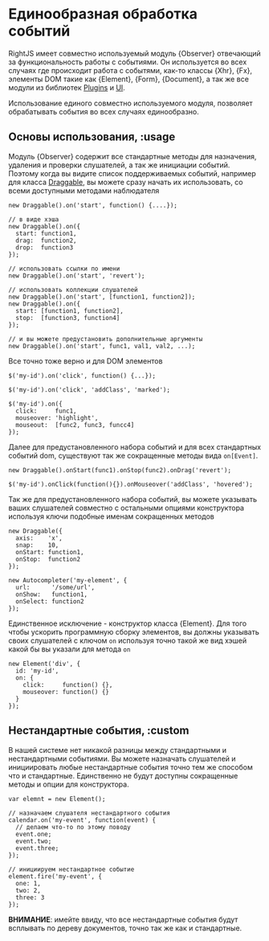 # Единообразная обработка событий

RightJS имеет совместно используемый модуль {Observer} отвечающий за функциональность работы
с событиями. Он используется во всех случаях где происходит работа с событями, как-то классы
{Xhr}, {Fx}, элементы DOM такие как {Element}, {Form}, {Document}, а так же все модули из
библиотек [Plugins](/plugins) и [UI](/ui).

Использование единого совместно используемого модуля, позволяет обрабатывать события во
всех случаях единообразно.


## Основы использования, :usage

Модуль {Observer} содержит все стандартные методы для назначения, удаления и проверки
слушателей, а так же инициации событий. Поэтому когда вы видите список поддерживаемых
событий, например для класса [Draggable](/plugins/drag-and-drop/draggable#events),
вы можете сразу начать их использовать, со всеми доступными методами наблюдателя

    new Draggable().on('start', function() {....});

    // в виде хэша
    new Draggable().on({
      start: function1,
      drag:  function2,
      drop:  function3
    });

    // использовать ссылки по имени
    new Draggable().on('start', 'revert');

    // использовать коллекции слушателей
    new Draggable().on('start', [function1, function2]);
    new Draggable().on({
      start: [function1, function2],
      stop:  [function3, function4]
    });

    // и вы можете предустановить дополнительные аргументы
    new Draggable().on('start', func1, val1, val2, ...);

Все точно тоже верно и для DOM элементов

    $('my-id').on('click', function() {...});

    $('my-id').on('click', 'addClass', 'marked');

    $('my-id').on({
      click:     func1,
      mouseover: 'highlight',
      mouseout:  [func2, func3, funcc4]
    });

Далее для предустановленного набора событий и для всех стандартных событий dom, существуют так же
сокращенные методы вида `on[Event]`.

    new Draggable().onStart(func1).onStop(func2).onDrag('revert');

    $('my-id').onClick(function(){}).onMouseover('addClass', 'hovered');

Так же для предустановленного набора событий, вы можете указывать ваших слушателей совместно
с остальными опциями конструктора используя ключи подобные именам сокращенных методов

    new Draggable({
      axis:    'x',
      snap:    10,
      onStart: function1,
      onStop:  function2
    });

    new Autocompleter('my-element', {
      url:      '/some/url',
      onShow:   function1,
      onSelect: function2
    });

Единственное исключение - конструктор класса {Element}. Для того чтобы ускорить программную
сборку элементов, вы должны указывать своих слушателей с ключом `on` используя точно такой же
вид хэшей какой бы вы указали для метода `on`

    new Element('div', {
      id: 'my-id',
      on: {
        click:     function() {},
        mouseover: function() {}
      }
    });

## Нестандартные события, :custom

В нашей системе нет никакой разницы между стандартными и нестандартными событиями. Вы можете
назначать слушателей и инициировать любые нестандартные события точно тем же способом что
и стандартные. Единственно не будут доступны сокращенные методы и опции для конструктора.

    var elemnt = new Element();

    // назначаем слушателя нестандартного события
    calendar.on('my-event', function(event) {
      // делаем что-то по этому поводу
      event.one;
      event.two;
      event.three;
    });

    // инициируем нестандартное событие
    element.fire('my-event', {
      one: 1,
      two: 2,
      three: 3
    });

__ВНИМАНИЕ__: имейте ввиду, что все нестандартные события будут всплывать по дереву
документов, точно так же как и стандартные.
